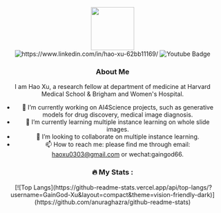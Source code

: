 <div id="header" align="center">
  <img src="https://media.giphy.com/media/M9gbBd9nbDrOTu1Mqx/giphy.gif" width="100"/>
</div>

<div id="badges" align="center">
  <img src="https://img.shields.io/badge/LinkedIn-blue?style=for-the-badge&logo=linkedin&logoColor=white" alt="https://www.linkedin.com/in/hao-xu-62bb11169/"/>
  <img src="https://img.shields.io/badge/YouTube-red?style=for-the-badge&logo=youtube&logoColor=white" alt="Youtube Badge"/>
</div>

<div id="profile" align="center">
  <img src="https://komarev.com/ghpvc/?username=GainGod-Xu&style=flat-square&color=blue" alt=""
</div>

### About Me
I am Hao Xu, 
a research fellow at department of medicine at Harvard Medical School & Brigham and Women's Hospital.

- 🔭 I’m currently working on AI4Science projects, such as generative models for drug discovery, medical image diagnosis. 
- 🌱 I’m currently learning multiple instance learning on whole slide images.
- 👯 I’m looking to collaborate on multiple instance learning.
- 📫 How to reach me: please find me through email: haoxu0303@gmail.com or wechat:gaingod66.

### :fire: My Stats :

<div id="profile" align="center">
  <img src="https://github-readme-streak-stats.herokuapp.com/?user=GainGod-Xu" alt=""
</div>
[![Top Langs](https://github-readme-stats.vercel.app/api/top-langs/?username=GainGod-Xu&layout=compact&theme=vision-friendly-dark)](https://github.com/anuraghazra/github-readme-stats)
